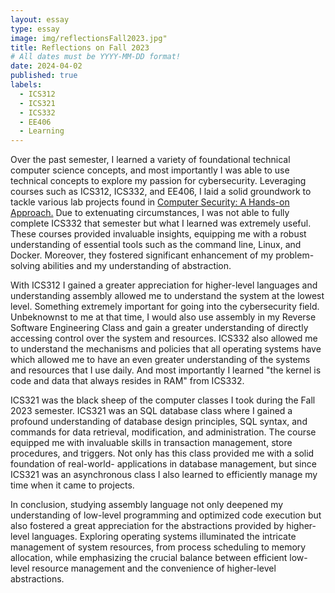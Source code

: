 ```yaml
---
layout: essay
type: essay
image: img/reflectionsFall2023.jpg"
title: Reflections on Fall 2023
# All dates must be YYYY-MM-DD format!
date: 2024-04-02
published: true
labels:
  - ICS312
  - ICS321
  - ICS332
  - EE406
  - Learning
---
```


  
  Over the past semester, I learned a variety of foundational technical computer science concepts, and most importantly I was able to use technical concepts to explore my passion for cybersecurity. Leveraging courses such as ICS312, ICS332, and EE406, I laid a solid groundwork to tackle various lab projects found in <a href="https://books.google.com/books/about/Computer_Security.html?id=DI8szwEACAAJ">Computer Security: A Hands-on Approach.</a> Due to extenuating circumstances, I was not able to fully complete ICS332 that semester but what I learned was extremely useful. These courses provided invaluable insights, equipping me with a robust understanding of essential tools such as the command line, Linux, and Docker. Moreover, they fostered significant enhancement of my problem-solving abilities and my understanding of abstraction.  
  
  With ICS312 I gained a greater appreciation for higher-level languages and understanding assembly allowed me to understand the system at the lowest level. Something extremely important for going into the cybersecurity field.  Unbeknownst to me at that time, I would also use assembly in my Reverse Software Engineering Class and gain a greater understanding of directly accessing control over the system and resources.  ICS332 also allowed me to understand the mechanisms and policies that all operating systems have which allowed me to have an even greater understanding of the systems and resources that I use daily.  And most importantly I learned "the kernel is code and data that always resides in RAM" from ICS332.    
  
  ICS321 was the black sheep of the computer classes I took during the Fall 2023 semester. ICS321 was an SQL database class where I gained a profound understanding of database design principles, SQL syntax, and commands for data retrieval, modification, and administration.  The course equipped me with invaluable skills in transaction management, store procedures, and triggers.  Not only has this class provided me with a solid foundation of real-world- applications in database management, but since ICS321 was an asynchronous class I also learned to efficiently manage my time when it came to projects.  
  
  In conclusion, studying assembly language not only deepened my understanding of low-level programming and optimized code execution but also fostered a great appreciation for the abstractions provided by higher-level languages. Exploring operating systems illuminated the intricate management of system resources, from process scheduling to memory allocation, while emphasizing the crucial balance between efficient low-level resource management and the convenience of higher-level abstractions.

  



 
